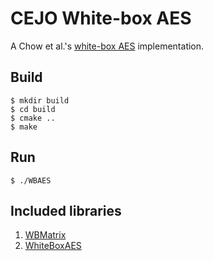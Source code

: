 # CEJO White-box AES

A Chow et al.'s [white-box AES](https://link.springer.com/chapter/10.1007/3-540-36492-7_17) implementation.

## Build

```
$ mkdir build
$ cd build
$ cmake ..
$ make
```

## Run

```
$ ./WBAES
```

## Included libraries
1. [WBMatrix](https://github.com/Nexus-TYF/WBMatrix)<br>
2. [WhiteBoxAES](https://github.com/Gr1zz/WhiteBoxAES)<br>
